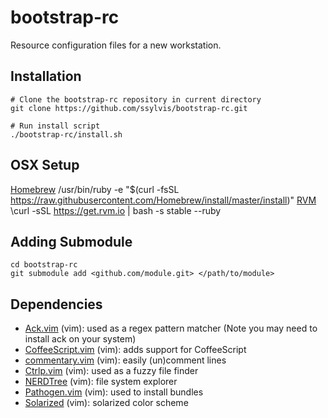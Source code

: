 bootstrap-rc
============
Resource configuration files for a new workstation.

Installation
------------
    # Clone the bootstrap-rc repository in current directory
    git clone https://github.com/ssylvis/bootstrap-rc.git

    # Run install script
    ./bootstrap-rc/install.sh

OSX Setup
---------
[Homebrew](https://brew.sh/)
    /usr/bin/ruby -e "$(curl -fsSL https://raw.githubusercontent.com/Homebrew/install/master/install)"
[RVM](https://rvm.io/rvm/install)
    \curl -sSL https://get.rvm.io | bash -s stable --ruby

Adding Submodule
----------------
    cd bootstrap-rc
    git submodule add <github.com/module.git> </path/to/module>

Dependencies
------------
- [Ack.vim](https://github.com/mileszs/ack.vim) (vim): used as a regex pattern matcher
  (Note you may need to install ack on your system)
- [CoffeeScript.vim](https://github.com/kchmck/vim-coffee-script) (vim): adds support for CoffeeScript
- [commentary.vim](https://github.com/tpope/vim-commentary) (vim): easily (un)comment lines
- [Ctrlp.vim](https://github.com/kien/ctrlp.vim) (vim): used as a fuzzy file finder
- [NERDTree](https://github.com/scrooloose/nerdtree) (vim): file system explorer
- [Pathogen.vim](https://github.com/tpope/vim-pathogen) (vim): used to install bundles
- [Solarized](https://github.com/altercation/vim-colors-solarized) (vim): solarized color scheme
